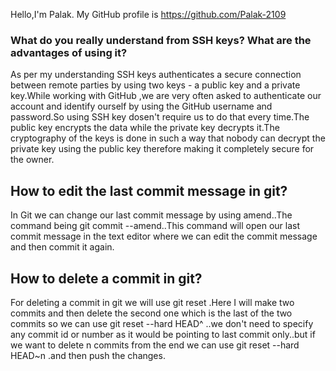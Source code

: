 Hello,I'm Palak. 
My GitHub profile is https://github.com/Palak-2109 

### What do you really understand from SSH keys? What are the advantages of using it? 
As per my understanding SSH keys authenticates a secure connection between remote parties by using two keys - a public key and a private key.While working with GitHub ,we are very often asked to authenticate our account and identify ourself by using the GitHub username and password.So using SSH key dosen't require us to do that every time.The public key encrypts the data while the private key decrypts it.The cryptography of the keys is done in such a way that nobody can decrypt the private key using the public key therefore making it completely secure for the owner.

## How to edit the last commit message in git?
In Git we can change our last commit message by using amend..The command being git commit --amend..This command will open our last commit message in the text editor where we can edit the commit message and then commit it again.

## How to delete a commit in git?
For deleting a commit in git we will use git reset .Here I will make two commits and then delete the second one which is the last of the two commits so we can use git reset --hard HEAD^ ..we don't need to specify any commit id or number as it would be pointing to last commit only..but if we want to delete n commits from the end we can use git reset --hard HEAD~n .and then push the changes.